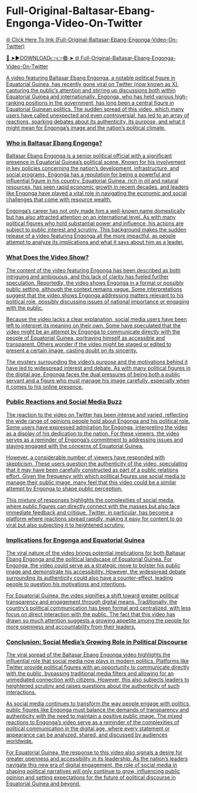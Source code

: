 # Full-Original-Baltasar-Ebang-Engonga-Video-On-Twitter

<a href="https://fifa55ballz.com/yjhggf"> 🌐 Click Here To link (Full-Original-Baltasar-Ebang-Engonga-Video-On-Twitter)

🔴 ➤►DOWNLOAD👉👉🟢 ➤  <a href="https://fifa55ballz.com/yjhggf"> 🌐 Full-Original-Baltasar-Ebang-Engonga-Video-On-Twitter

A video featuring Baltasar Ebang Engonga, a notable political figure in Equatorial Guinea, has recently gone viral on Twitter (now known as X), capturing the public’s attention and stirring up discussions both within Equatorial Guinea and internationally. Engonga, who has held various high-ranking positions in the government, has long been a central figure in Equatorial Guinean politics. The sudden spread of this video, which many users have called unexpected and even controversial, has led to an array of reactions, sparking debates about its authenticity, its purpose, and what it might mean for Engonga’s image and the nation’s political climate.

### Who is Baltasar Ebang Engonga?

Baltasar Ebang Engonga is a senior political official with a significant presence in Equatorial Guinea’s political scene. Known for his involvement in key policies concerning the nation’s development, infrastructure, and social programs, Engonga has a reputation for being a powerful and influential figure in his country. Equatorial Guinea, rich in oil and natural resources, has seen rapid economic growth in recent decades, and leaders like Engonga have played a vital role in navigating the economic and social challenges that come with resource wealth.

Engonga’s career has not only made him a well-known name domestically but has also attracted attention on an international level. As with many political figures who hold substantial power and influence, his actions are subject to public interest and scrutiny. This background makes the sudden release of a video featuring Engonga all the more impactful, as people attempt to analyze its implications and what it says about him as a leader.

### What Does the Video Show?

The content of the video featuring Engonga has been described as both intriguing and ambiguous, and this lack of clarity has fueled further speculation. Reportedly, the video shows Engonga in a formal or possibly public setting, although the context remains vague. Some interpretations suggest that the video shows Engonga addressing matters relevant to his political role, possibly discussing issues of national importance or engaging with the public.

Because the video lacks a clear explanation, social media users have been left to interpret its meaning on their own. Some have speculated that the video might be an attempt by Engonga to communicate directly with the people of Equatorial Guinea, portraying himself as accessible and transparent. Others wonder if the video might be staged or edited to present a certain image, casting doubt on its sincerity.

The mystery surrounding the video’s purpose and the motivations behind it have led to widespread interest and debate. As with many political figures in the digital age, Engonga faces the dual pressures of being both a public servant and a figure who must manage his image carefully, especially when it comes to his online presence.

### Public Reactions and Social Media Buzz

The reaction to the video on Twitter has been intense and varied, reflecting the wide range of opinions people hold about Engonga and his political role. Some users have expressed admiration for Engonga, interpreting the video as a display of his dedication to the nation. For these viewers, the video serves as a reminder of Engonga’s commitment to addressing issues and staying engaged with the concerns of Equatorial Guinea.

However, a considerable number of viewers have responded with skepticism. These users question the authenticity of the video, speculating that it may have been carefully constructed as part of a public relations effort. Given the frequency with which political figures use social media to manage their public image, many feel that this video could be a similar attempt by Engonga to shape public perception.

This mixture of responses highlights the complexities of social media, where public figures can directly connect with the masses but also face immediate feedback and critique. Twitter, in particular, has become a platform where reactions spread rapidly, making it easy for content to go viral but also subjecting it to heightened scrutiny.

### Implications for Engonga and Equatorial Guinea

The viral nature of the video brings potential implications for both Baltasar Ebang Engonga and the political landscape of Equatorial Guinea. For Engonga, the video could serve as a strategic move to bolster his public image and demonstrate his accessibility. However, the widespread debate surrounding its authenticity could also have a counter-effect, leading people to question his motivations and intentions.

For Equatorial Guinea, the video signifies a shift toward greater political transparency and engagement through digital means. Traditionally, the country’s political communication has been formal and centralized, with less focus on direct interaction with the public. The fact that this video has drawn so much attention suggests a growing appetite among the people for more openness and accountability from their leaders.

### Conclusion: Social Media’s Growing Role in Political Discourse

The viral spread of the Baltasar Ebang Engonga video highlights the influential role that social media now plays in modern politics. Platforms like Twitter provide political figures with an opportunity to communicate directly with the public, bypassing traditional media filters and allowing for an unmediated connection with citizens. However, this also subjects leaders to heightened scrutiny and raises questions about the authenticity of such interactions.

As social media continues to transform the way people engage with politics, public figures like Engonga must balance the demands of transparency and authenticity with the need to maintain a positive public image. The mixed reactions to Engonga’s video serve as a reminder of the complexities of political communication in the digital age, where every statement or appearance can be analyzed, shared, and discussed by audiences worldwide.

For Equatorial Guinea, the response to this video also signals a desire for greater openness and accessibility in its leadership. As the nation’s leaders navigate this new era of digital engagement, the role of social media in shaping political narratives will only continue to grow, influencing public opinion and setting expectations for the future of political discourse in Equatorial Guinea and beyond.
